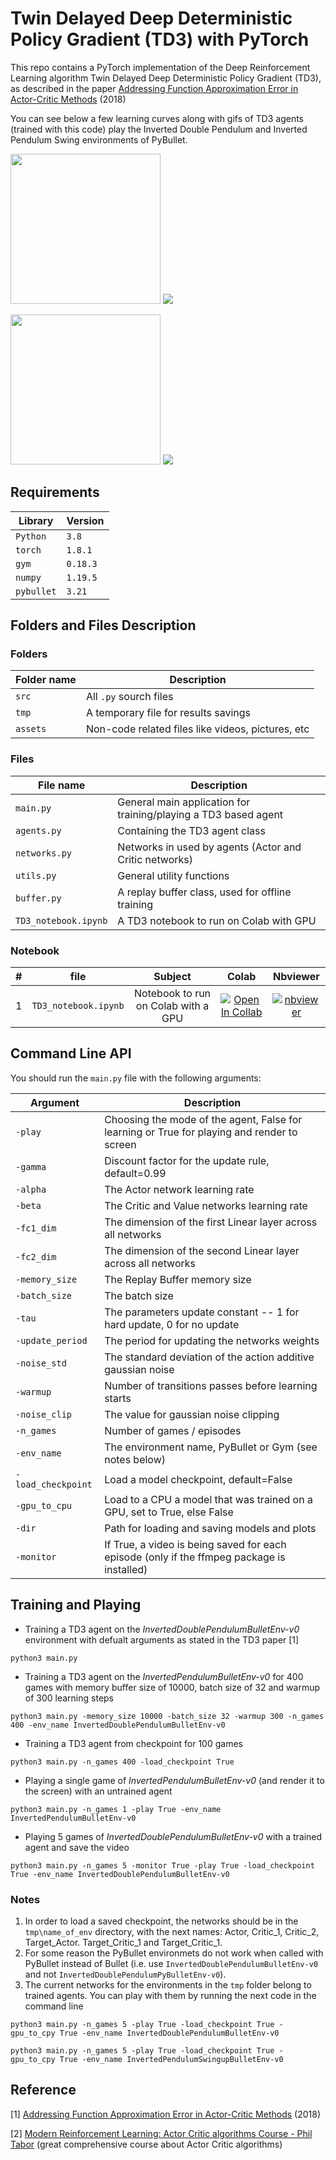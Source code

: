 # Twin Delayed Deep Deterministic Policy Gradient (TD3) with PyTorch

This repo contains a PyTorch implementation of the Deep Reinforcement Learning algorithm Twin Delayed Deep Deterministic Policy Gradient (TD3), as described in the paper [Addressing Function Approximation Error in Actor-Critic Methods](https://arxiv.org/pdf/1802.09477.pdf) (2018)

You can see below a few learning curves along with gifs of TD3 agents (trained with this code) play the Inverted Double Pendulum and Inverted Pendulum Swing environments of PyBullet.

<img src="assets/SAC_InvertedDoublePendulumBulletEnv-v0__gamma_0.99__alpha_0.0003__beta_0.0003__fc1_256__fc2_256__bs_256__buffer_100000__update_period_2__tau_0.005__.png" width="" height="240"> ![](assets/TrainedInvertedDoublePendulumAgentGif.gif)


<img src="assets/SAC_InvertedPendulumSwingupBulletEnv-v0__gamma_0.99__alpha_0.0003__beta_0.0003__fc1_256__fc2_256__bs_256__buffer_100000__update_period_2__tau_0.005__.png" width="" height="240"> ![](assets/TrainedInvertedPendulumSwingupAgentGif.gif)



## Requirements
|Library         | Version |
|----------------|---------|
|`Python`        |  `3.8`  |
|`torch`         |  `1.8.1`|
|`gym`           | `0.18.3`|
|`numpy`         | `1.19.5`|
|`pybullet`      | `3.21`  |


## Folders and Files Description

### Folders

|Folder name       |                     Description                                    |
|------------------|--------------------------------------------------------------------|
|`src`             | All `.py` sourch files                                             |
|`tmp `            | A temporary file for results savings                               |
|`assets`          | Non-code related files like videos, pictures, etc                 |


### Files

|File name            |                     Description                                    |
|---------------------|--------------------------------------------------------------------|
|`main.py`            | General main application for training/playing a TD3 based agent    |
|`agents.py`          | Containing the TD3 agent class                                     |
|`networks.py`        | Networks in used by agents (Actor and Critic networks)             |
|`utils.py`           | General utility functions                                          |
|`buffer.py`          | A replay buffer class, used for offline training                   |
|`TD3_notebook.ipynb` | A TD3 notebook to run on Colab with GPU                            |

### Notebook

| #   | file            | Subject                                         | Colab             | Nbviewer               |
|:----:|:--------------:|:------------------------------------------------:|:-----------------:|:---------------------:|
| 1   | `TD3_notebook.ipynb` | Notebook to run on Colab with a GPU   | [![Open In Collab](https://colab.research.google.com/assets/colab-badge.svg)](https://colab.research.google.com/drive/1nf63qekQpuY6BiJBzMI9XwovpGbt_8LL#scrollTo=MkIwmYFSg8nB)        | [![nbviewer](https://raw.githubusercontent.com/jupyter/design/master/logos/Badges/nbviewer_badge.svg)](https://nbviewer.org/github/RoyElkabetz/SAC_with_PyTorch/blob/main/src/SAC_notebook.ipynb)|


## Command Line API

You should run the `main.py` file with the following arguments:


|Argument             | Description                                                                                   |
|---------------------|-----------------------------------------------------------------------------------------------|
|`-play`              | Choosing the mode of the agent, False for learning or True for playing and render to screen   |
|`-gamma`             | Discount factor for the update rule, default=0.99                                             |
|`-alpha`             | The Actor network learning rate                                                               |
|`-beta`              | The Critic and Value networks learning rate                                                   |
|`-fc1_dim`           | The dimension of the first Linear layer across all networks                                   |
|`-fc2_dim`           | The dimension of the second Linear layer across all networks                                  |
|`-memory_size`       | The Replay Buffer memory size                                                                 |
|`-batch_size`        | The batch size                                                                                |
|`-tau`               | The parameters update constant -- 1 for hard update, 0 for no update                          |
|`-update_period`     | The period for updating the networks weights                                                  |
|`-noise_std`         | The standard deviation of the action additive gaussian noise                                  |
|`-warmup`            | Number of transitions passes before learning starts                                           |
|`-noise_clip`        | The value for gaussian noise clipping                                                         |
|`-n_games`           | Number of games / episodes                                                                    |
|`-env_name`          | The environment name, PyBullet or Gym (see notes below)                                       |
|`-load_checkpoint`   | Load a model checkpoint, default=False                                                        |
|`-gpu_to_cpu`        | Load to a CPU a model that was trained on a GPU, set to True, else False                      |
|`-dir`               | Path for loading and saving models and plots                                                  |
|`-monitor`           | If True, a video is being saved for each episode (only if the ffmpeg package is installed)    |


## Training and Playing
- Training a TD3 agent on the *InvertedDoublePendulumBulletEnv-v0* environment with defualt arguments as stated in the TD3 paper [1]

```text
python3 main.py
``` 
- Training a TD3 agent on the *InvertedPendulumBulletEnv-v0* for 400 games with memory buffer size of 10000, batch size of 32 and warmup of 300 learning steps

```text
python3 main.py -memory_size 10000 -batch_size 32 -warmup 300 -n_games 400 -env_name InvertedDoublePendulumBulletEnv-v0
``` 

- Training a TD3 agent from checkpoint for 100 games

```text
python3 main.py -n_games 400 -load_checkpoint True
``` 

- Playing a single game of *InvertedPendulumBulletEnv-v0* (and render it to the screen) with an untrained agent 

```text
python3 main.py -n_games 1 -play True -env_name InvertedPendulumBulletEnv-v0
```

- Playing 5 games of *InvertedDoublePendulumBulletEnv-v0* with a trained agent and save the video

```text
python3 main.py -n_games 5 -monitor True -play True -load_checkpoint True -env_name InvertedDoublePendulumBulletEnv-v0
```

### Notes
1. In order to load a saved checkpoint, the networks should be in the `tmp\name_of_env` directory, with the next names: Actor, Critic_1, Critic_2, Target_Actor. Target_Critic_1 and Target_Critic_1.
2. For some reason the PyBullet environmets do not work when called with PyBullet instead of Bullet (i.e. use `InvertedDoublePendulumBulletEnv-v0` and not `InvertedDoublePendulumPyBulletEnv-v0`).
3. The current networks for the environments in the `tmp` folder belong to trained agents. You can play with them by running the next code in the command line 
```text
python3 main.py -n_games 5 -play True -load_checkpoint True -gpu_to_cpy True -env_name InvertedDoublePendulumBulletEnv-v0
```

```text
python3 main.py -n_games 5 -play True -load_checkpoint True -gpu_to_cpy True -env_name InvertedPendulumSwingupBulletEnv-v0
```


## Reference

[1]  [Addressing Function Approximation Error in Actor-Critic Methods](https://arxiv.org/pdf/1802.09477.pdf) (2018)

[2]  [Modern Reinforcement Learning: Actor Critic algorithms Course - Phil Tabor](https://www.udemy.com/course/actor-critic-methods-from-paper-to-code-with-pytorch/) (great comprehensive course about Actor Critic algorithms)


 

 
 

